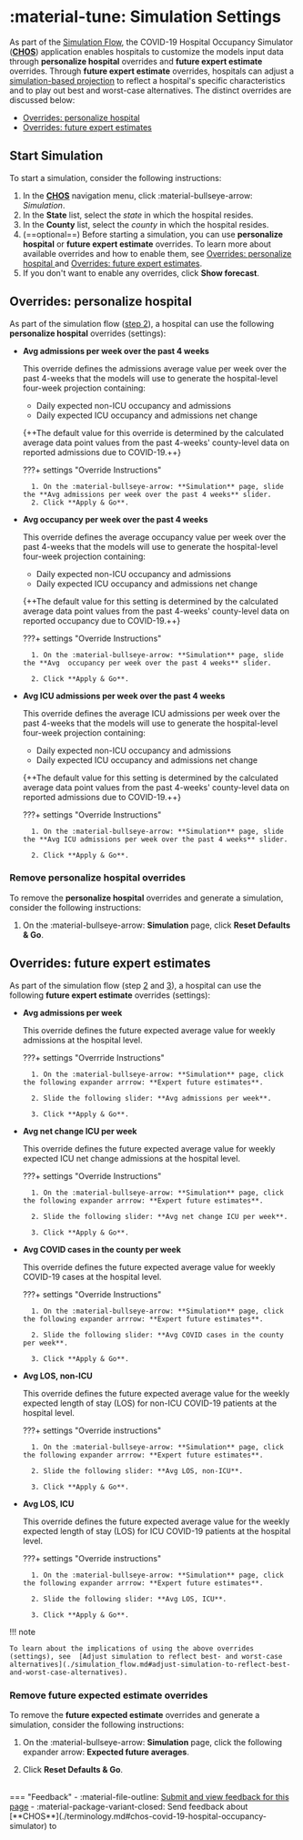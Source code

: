 # :material-tune: Simulation Settings 

As part of the [Simulation Flow](simulation_flow.md), the COVID-19 Hospital Occupancy Simulator ([**CHOS**](./terminology.md#chos-covid-19-hospital-occupancy-simulator])) application enables hospitals to customize the models input data through **personalize hospital** overrides and **future expert estimate** overrides. Through  **future expert estimate** overrides, hospitals can adjust a [simulation-based projection](./terminology.md#simulation-based-projection) to reflect a hospital's specific characteristics and to play out best and worst-case alternatives. The distinct overrides are discussed below: 


- [Overrides: personalize hospital](#overrides-personalize-hospital)
- [Overrides: future expert estimates](#overrides-future-expert-estimates)

## Start Simulation 

To start a simulation, consider the following instructions: 

1. In the [**CHOS**](./terminology.md#chos-covid-19-hospital-occupancy-simulator]) navigation menu, click :material-bullseye-arrow: *Simulation*. 
2. In the **State** list, select the *state* in which the hospital resides.
3. In the **County** list, select the *county* in which the hospital resides.
4. (==optional==) Before starting a simulation, you can use **personalize hospital**  or **future expert estimate** overrides.  To learn more about available overrides and how to enable them, see [Overrides: personalize hospital ](#overrides-personalize-hospital) and [Overrides: future expert estimates](#overrides-future-expert-estimates).
5. If you don't want to enable any overrides, click **Show forecast**. 


## Overrides: personalize hospital 

As part of the simulation flow ([step 2](./simulation_flow.md#step-2-review-or-customize-input-data)), a hospital can use the following **personalize hospital** overrides (settings):

- **Avg admissions per week over the past 4 weeks**

    This override defines the admissions average value per week over the past 4-weeks that the models will use to generate the hospital-level four-week projection containing:

    - Daily expected non-ICU occupancy and admissions 
    - Daily expected ICU occupancy and admissions net change



    {++The default value for this override is determined by the calculated average data point values from the past 4-weeks' county-level data on reported admissions due to COVID-19.++}


    ???+ settings "Override Instructions" 

        1. On the :material-bullseye-arrow: **Simulation** page, slide the **Avg admissions per week over the past 4 weeks** slider. 
        2. Click **Apply & Go**.



- **Avg occupancy per week over the past 4 weeks**

    This override defines the average occupancy value per week over the past 4-weeks that the models will use to generate the hospital-level four-week projection containing:

    - Daily expected non-ICU occupancy and admissions 
    - Daily expected ICU occupancy and admissions net change

    {++The default value for this setting is determined by the calculated average data point values from the past 4-weeks' county-level data on reported occupancy due to COVID-19.++}

    ???+ settings "Override Instructions"
    
        1. On the :material-bullseye-arrow: **Simulation** page, slide the **Avg  occupancy per week over the past 4 weeks** slider.

        2. Click **Apply & Go**.


- **Avg ICU admissions per week over the past 4 weeks** 

    This override defines the average ICU admissions per week over the past 4-weeks that the models will use to generate the hospital-level four-week projection containing:

    - Daily expected non-ICU occupancy and admissions 
    - Daily expected ICU occupancy and admissions net change

    {++The default value for this setting is determined by the calculated average data point values from the past 4-weeks' county-level data on reported admissions due to COVID-19.++}

    ???+ settings "Override Instructions"

        1. On the :material-bullseye-arrow: **Simulation** page, slide the **Avg ICU admissions per week over the past 4 weeks** slider.

        2. Click **Apply & Go**.


### Remove personalize hospital overrides  

To remove the **personalize hospital** overrides and generate a simulation, consider the following instructions: 

1. On the :material-bullseye-arrow: **Simulation** page, click **Reset Defaults & Go**. 


## Overrides: future expert estimates

As part of the simulation flow (step [2](./simulation_flow.md#step-2-review-or-customize-input-data) and [3](./simulation_flow.md#step-3-review-simulation-based-projection)), a hospital can use the following **future expert estimate** overrides (settings):


- **Avg admissions per week**

    This override defines the future expected average value for weekly admissions at the hospital level. 

    ???+ settings "Overrride Instructions"
    
        1. On the :material-bullseye-arrow: **Simulation** page, click the following expander arrrow: **Expert future estimates**. 

        2. Slide the following slider: **Avg admissions per week**.

        3. Click **Apply & Go**.

- **Avg net change ICU per week**

 
    This override defines the future expected average value for weekly expected ICU net change admissions at the hospital level.

    ???+ settings "Override Instructions"
    
        1. On the :material-bullseye-arrow: **Simulation** page, click the following expander arrrow: **Expert future estimates**. 

        2. Slide the following slider: **Avg net change ICU per week**.

        3. Click **Apply & Go**.


- **Avg COVID cases in the county per week**

    This override defines the future expected average value for weekly COVID-19 cases at the hospital level.

    ???+ settings "Override Instructions"
    
        1. On the :material-bullseye-arrow: **Simulation** page, click the following expander arrrow: **Expert future estimates**. 

        2. Slide the following slider: **Avg COVID cases in the county per week**.

        3. Click **Apply & Go**.


- **Avg LOS, non-ICU** 

    
    This override defines the future expected average value for the weekly expected length of stay (LOS) for non-ICU COVID-19 patients at the hospital level.

    ???+ settings "Override instructions"
    
        1. On the :material-bullseye-arrow: **Simulation** page, click the following expander arrrow: **Expert future estimates**. 

        2. Slide the following slider: **Avg LOS, non-ICU**.

        3. Click **Apply & Go**.


- **Avg LOS, ICU** 


    This override defines the future expected average value for the weekly expected length of stay (LOS) for ICU COVID-19 patients at the hospital level.


    ???+ settings "Override instructions"
    
        1. On the :material-bullseye-arrow: **Simulation** page, click the following expander arrrow: **Expert future estimates**.  

        2. Slide the following slider: **Avg LOS, ICU**.

        3. Click **Apply & Go**.


!!! note

    To learn about the implications of using the above overrides (settings), see  [Adjust simulation to reflect best- and worst-case alternatives](./simulation_flow.md#adjust-simulation-to-reflect-best-and-worst-case-alternatives).

### Remove future expected estimate overrides 

To remove the **future expected estimate** overrides and generate a simulation, consider the following instructions: 


1. On the :material-bullseye-arrow: **Simulation** page, click the following expander arrow: **Expected future averages**. 

2. Click **Reset Defaults & Go**.


<br>
=== "Feedback"
    - :material-file-outline: <a href="https://github.com/h2oai/h2o-health/issues/new?assignees=5675sp&labels=chos%2Fdocumentation&template=chos_documentation_feedback.md&title=%5BCHOS+DOCS%5D" target="_blank">Submit and view feedback for this page</a>
    - :material-package-variant-closed: Send feedback about [**CHOS**](./terminology.md#chos-covid-19-hospital-occupancy-simulator) to <niki.athanasiadou@h2o.ai>
